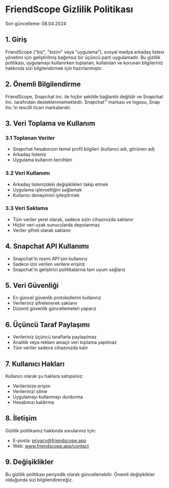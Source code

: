 # FriendScope Gizlilik Politikası

Son güncelleme: 08.04.2024

## 1. Giriş

FriendScope ("biz", "bizim" veya "uygulama"), sosyal medya arkadaş listesi yönetimi için geliştirilmiş bağımsız bir üçüncü parti uygulamadır. Bu gizlilik politikası, uygulamayı kullanırken toplanan, kullanılan ve korunan bilgileriniz hakkında sizi bilgilendirmek için hazırlanmıştır.

## 2. Önemli Bilgilendirme

FriendScope, Snapchat Inc. ile hiçbir şekilde bağlantılı değildir ve Snapchat Inc. tarafından desteklenmemektedir. Snapchat™ markası ve logosu, Snap Inc.'in tescilli ticari markalarıdır.

## 3. Veri Toplama ve Kullanım

### 3.1 Toplanan Veriler
- Snapchat hesabınızın temel profil bilgileri (kullanıcı adı, görünen ad)
- Arkadaş listeniz
- Uygulama kullanım tercihleri

### 3.2 Veri Kullanımı
- Arkadaş listenizdeki değişiklikleri takip etmek
- Uygulama işlevselliğini sağlamak
- Kullanıcı deneyimini iyileştirmek

### 3.3 Veri Saklama
- Tüm veriler yerel olarak, sadece sizin cihazınızda saklanır
- Hiçbir veri uzak sunucularda depolanmaz
- Veriler şifreli olarak saklanır

## 4. Snapchat API Kullanımı

- Snapchat'in resmi API'sini kullanırız
- Sadece izin verilen verilere erişiriz
- Snapchat'in geliştirici politikalarına tam uyum sağlarız

## 5. Veri Güvenliği

- En güncel güvenlik protokollerini kullanırız
- Verileriniz şifrelenerek saklanır
- Düzenli güvenlik güncellemeleri yaparız

## 6. Üçüncü Taraf Paylaşımı

- Verileriniz üçüncü taraflarla paylaşılmaz
- Analitik veya reklam amaçlı veri toplama yapılmaz
- Tüm veriler sadece cihazınızda kalır

## 7. Kullanıcı Hakları

Kullanıcı olarak şu haklara sahipsiniz:
- Verilerinize erişim
- Verilerinizi silme
- Uygulamayı kullanmayı durdurma
- Hesabınızı kaldırma

## 8. İletişim

Gizlilik politikamız hakkında sorularınız için:
- E-posta: privacy@friendscope.app
- Web: www.friendscope.app/contact

## 9. Değişiklikler

Bu gizlilik politikası periyodik olarak güncellenebilir. Önemli değişiklikler olduğunda sizi bilgilendireceğiz.